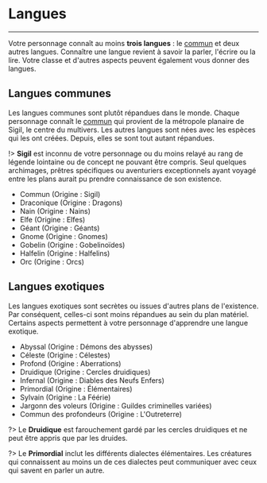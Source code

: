 # Langues

---

Votre personnage connaît au moins **trois langues** : le [commun](#lang-commun) et deux autres langues. Connaître une langue revient à savoir la parler, l'écrire ou la lire. Votre classe et d'autres aspects peuvent également vous donner des langues.

## Langues communes

Les langues communes sont plutôt répandues dans le monde. Chaque personnage connaît le [commun](#lang-commun) qui provient de la métropole planaire de Sigil, le centre du multivers. Les autres langues sont nées avec les espèces qui les ont créées. Depuis, elles se sont tout autant répandues.

!> **Sigil** est inconnu de votre personnage ou du moins relayé au rang de légende lointaine ou de concept ne pouvant être compris. Seul quelques archimages, prêtres spécifiques ou aventuriers exceptionnels ayant voyagé entre les plans aurait pu prendre connaissance de son existence.

- <span class="bold-text" id="lang-commun">Commun</span> (Origine : Sigil)
- <span class="bold-text" id="lang-draconique">Draconique</span> (Origine : Dragons)
- <span class="bold-text" id="lang-nain">Nain</span> (Origine : Nains)
- <span class="bold-text" id="lang-elfe">Elfe</span> (Origine : Elfes)
- <span class="bold-text" id="lang-geant">Géant</span> (Origine : Géants)
- <span class="bold-text" id="lang-gnome">Gnome</span> (Origine : Gnomes)
- <span class="bold-text" id="lang-gobelin">Gobelin</span> (Origine : Gobelinoïdes)
- <span class="bold-text" id="lang-halfelin">Halfelin</span> (Origine : Halfelins)
- <span class="bold-text" id="lang-orc">Orc</span> (Origine : Orcs)

## Langues exotiques

Les langues exotiques sont secrètes ou issues d'autres plans de l'existence. Par conséquent, celles-ci sont moins répandues au sein du plan matériel. Certains aspects permettent à votre personnage d'apprendre une langue exotique.

- <span class="bold-text" id="lang-abyssal">Abyssal</span> (Origine : Démons des abysses)
- <span class="bold-text" id="lang-celeste">Céleste</span> (Origine : Célestes)
- <span class="bold-text" id="lang-profond">Profond</span> (Origine : Aberrations)
- <span class="bold-text" id="lang-druidique">Druidique</span> (Origine : Cercles druidiques)
- <span class="bold-text" id="lang-infernal">Infernal</span> (Origine : Diables des Neufs Enfers)
- <span class="bold-text" id="lang-primordial">Primordial</span> (Origine : Élémentaires)
- <span class="bold-text" id="lang-sylvain">Sylvain</span> (Origine : La Féérie)
- <span class="bold-text" id="lang-jargon-des-voleurs">Jargonn des voleurs</span> (Origine : Guildes criminelles variées)
- <span class="bold-text" id="lang-commun-des-profondeurs">Commun des profondeurs</span> (Origine : L'Outreterre)

?> Le **Druidique** est farouchement gardé par les cercles druidiques et ne peut être appris que par les druides.

?> Le **Primordial** inclut les différents dialectes élémentaires. Les créatures qui connaissent au moins un de ces dialectes peut communiquer avec ceux qui savent en parler un autre.